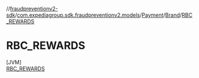 //[fraudpreventionv2-sdk](../../../../../index.md)/[com.expediagroup.sdk.fraudpreventionv2.models](../../../index.md)/[Payment](../../index.md)/[Brand](../index.md)/[RBC_REWARDS](index.md)

# RBC_REWARDS

[JVM]\
[RBC_REWARDS](index.md)
